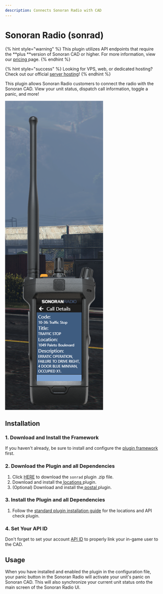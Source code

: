 ```yaml
---
description: Connects Sonoran Radio with CAD
---
```


# Sonoran Radio (sonrad)

{% hint style="warning" %}
This plugin utilizes API endpoints that require the **plus **version of Sonoran CAD or higher. For more information, view our [pricing ](../../../pricing/faq/)page.
{% endhint %}

{% hint style="success" %}
Looking for VPS, web, or dedicated hosting? Check out our official [server hosting](../../../other-products/server-hosting.md)!
{% endhint %}

This plugin allows Sonoran Radio customers to connect the radio with the Sonoran CAD. View your unit status, dispatch call information, toggle a panic, and more!

![Sonoran Radio - CAD Dispatch Information](../../../.gitbook/assets/unknown.png)

## Installation

### 1. Download and Install the Framework

If you haven't already, be sure to install and configure the [plugin framework](../framework-installation.md) first.

### 2. Download the Plugin and all Dependencies

1. Click [HERE](https://github.com/Sonoran-Software/sonoran\_sonrad/releases/tag/latest) to download the `sonrad` plugin .zip file.
2. Download and install the[ locations ](locations.md)plugin.
3. (Optional) Download and install the[ postal ](postals.md)plugin.

### 3. Install the Plugin and all Dependencies

1. Follow the [standard plugin installation guide](../plugin-installation/) for the locations and API check plugin.

### 4. Set Your API ID

Don't forget to set your account [API ID](../../../sonoran-cad/api-integration/getting-started/setting-your-api-id.md) to properly link your in-game user to the CAD.

## Usage

When you have installed and enabled the plugin in the configuration file, your panic button in the Sonoran Radio will activate your unit's panic on Sonoran CAD. This will also synchronize your current unit status onto the main screen of the Sonoran Radio UI.
